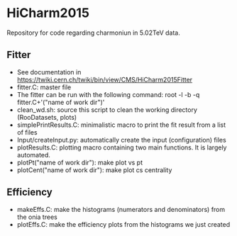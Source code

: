 # HiCharm2015
Repository for code regarding charmoniun in 5.02TeV data.

## Fitter
* See documentation in https://twiki.cern.ch/twiki/bin/view/CMS/HiCharm2015Fitter
* fitter.C: master file
* The fitter can be run with the following command:  root -l -b -q fitter.C+'("name of work dir")' 
* clean_wd.sh: source this script to clean the working directory (RooDatasets, plots)
* simplePrintResults.C: minimalistic macro to print the fit result from a list of files
* Input/createInput.py: automatically create the input (configuration) files
* plotResults.C: plotting macro containing two main functions. It is largely automated.
 * plotPt("name of work dir"): make plot vs pt
 * plotCent("name of work dir"): make plot cs centrality

## Efficiency
* makeEffs.C: make the histograms (numerators and denominators) from the onia trees
* plotEffs.C: make the efficiency plots from the histograms we just created
